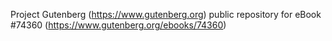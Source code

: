 Project Gutenberg (https://www.gutenberg.org) public repository for eBook #74360 (https://www.gutenberg.org/ebooks/74360)
